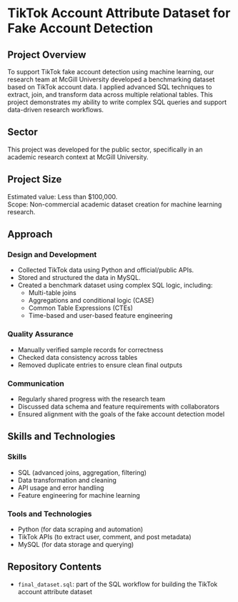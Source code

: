 # TikTok Account Attribute Dataset for Fake Account Detection

## Project Overview

To support TikTok fake account detection using machine learning, our research team at McGill University developed a benchmarking dataset based on TikTok account data. I applied advanced SQL techniques to extract, join, and transform data across multiple relational tables. This project demonstrates my ability to write complex SQL queries and support data-driven research workflows.

## Sector

This project was developed for the public sector, specifically in an academic research context at McGill University.

## Project Size

Estimated value: Less than $100,000.  
Scope: Non-commercial academic dataset creation for machine learning research.

## Approach

### Design and Development

- Collected TikTok data using Python and official/public APIs.
- Stored and structured the data in MySQL.
- Created a benchmark dataset using complex SQL logic, including:
  - Multi-table joins
  - Aggregations and conditional logic (CASE)
  - Common Table Expressions (CTEs)
  - Time-based and user-based feature engineering

### Quality Assurance

- Manually verified sample records for correctness
- Checked data consistency across tables
- Removed duplicate entries to ensure clean final outputs

### Communication

- Regularly shared progress with the research team
- Discussed data schema and feature requirements with collaborators
- Ensured alignment with the goals of the fake account detection model

## Skills and Technologies

### Skills

- SQL (advanced joins, aggregation, filtering)
- Data transformation and cleaning
- API usage and error handling
- Feature engineering for machine learning

### Tools and Technologies

- Python (for data scraping and automation)
- TikTok APIs (to extract user, comment, and post metadata)
- MySQL (for data storage and querying)

## Repository Contents

- `final_dataset.sql`: part of the SQL workflow for building the TikTok account attribute dataset
